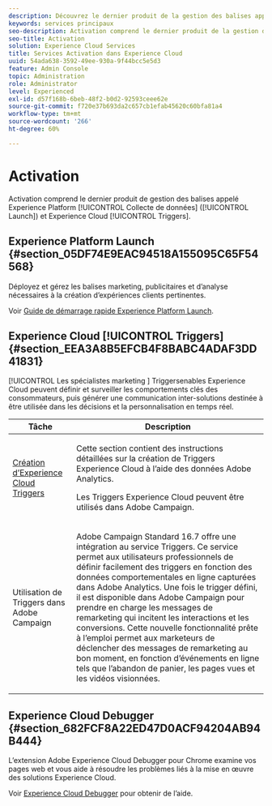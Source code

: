 ```yaml
---
description: Découvrez le dernier produit de la gestion des balises appelé Experience Platform Launch.
keywords: services principaux
seo-description: Activation comprend le dernier produit de la gestion des balises appelé Experience Platform Launch. Dynamic Tag Management et Triggers.
seo-title: Activation
solution: Experience Cloud Services
title: Services Activation dans Experience Cloud
uuid: 54ada638-3592-49ee-930a-9f44bcc5e5d3
feature: Admin Console
topic: Administration
role: Administrator
level: Experienced
exl-id: d57f168b-6beb-48f2-b0d2-92593ceee62e
source-git-commit: f720e37b693da2c657cb1efab45620c60bfa81a4
workflow-type: tm+mt
source-wordcount: '266'
ht-degree: 60%

---
```


# Activation

Activation comprend le dernier produit de gestion des balises appelé Experience Platform [!UICONTROL Collecte de données] ([!UICONTROL Launch]) et Experience Cloud [!UICONTROL Triggers].

## Experience Platform Launch {#section_05DF74E9EAC94518A155095C65F54568}

Déployez et gérez les balises marketing, publicitaires et d’analyse nécessaires à la création d’expériences clients pertinentes.

Voir [Guide de démarrage rapide Experience Platform Launch](https://experienceleague.adobe.com/docs/launch/using/get-started/quick-start.html?lang=en).

<!-- ## Dynamic Tag Management {#section_C7E000EEF3E6459FB4B6D4A8960DD8F0}

To launch Dynamic Tag Management, click **[!UICONTROL Activation]** and send a request to the Adobe provisioning team. You should receive your login credentials within one to two business days. 

<table id="table_3241FF7CA0B242BFAFC68362A62AA0C7"> 
 <thead> 
  <tr> 
   <th colname="col1" class="entry"> Task </th> 
   <th colname="col2" class="entry"> Description </th> 
  </tr> 
 </thead>
 <tbody> 
  <tr> 
   <td colname="col1"> <p> <a href="https://docs.adobe.com/content/help/en/dtm/using/tools/analytics-dtm.html" format="html" scope="external"> Deploy Adobe Analytics </a> </p> </td> 
   <td colname="col2"> <p> Step-by-step instructions to add Adobe Analytics using Adobe Dynamic Tag Management </p> </td> 
  </tr> 
  <tr> 
   <td colname="col1"> <p> <a href="https://docs.adobe.com/content/help/en/id-service/using/implementation-guides/implementation-guides.html" format="html" scope="external"> Implementation Guides for Experience Cloud ID Service </a> </p> </td> 
   <td colname="col2"> <p>The Experience Cloud ID Service enables core functionality across Experience Cloud solutions (including Customer Attributes, audience sharing, and triggers). Adobe strongly recommends implementing the ID service and take advantage of these features. </p> </td> 
  </tr> 
  <tr> 
   <td colname="col1"> <p> <a href="https://docs.adobe.com/content/help/en/dtm/using/dtm-home.html" format="https" scope="external"> Dynamic Tag Management Product Documentation </a> </p> </td> 
   <td colname="col2"> <p>Learn more about deploying Experience Cloud solutions with Dynamic Tag Management. </p> </td>
  </tr> 
 </tbody> 
</table>

If you want help implementing dynamic tag management we encourage you to contact your Account Manager for information on Adobe Global Services offerings, or implementation partner offerings. Please also feel free to contact us at [@AdobeExpCare](https://twitter.com/AdobeExpCare) with hashtag #DTM. -->

## Experience Cloud [!UICONTROL Triggers] {#section_EEA3A8B5EFCB4F8BABC4ADAF3DD41831}

[!UICONTROL Les spécialistes marketing ] Triggersenables Experience Cloud peuvent définir et surveiller les comportements clés des consommateurs, puis générer une communication inter-solutions destinée à être utilisée dans les décisions et la personnalisation en temps réel.

<table id="table_AF6842470172429EA97C9B02163BD0C3"> 
 <thead> 
  <tr> 
   <th colname="col1" class="entry"> Tâche </th>
   <th colname="col2" class="entry"> Description </th>
  </tr> 
 </thead>
 <tbody> 
  <tr> 
   <td colname="col1"> <p> <a href="../activation/triggers.md#concept_887B30241B3E4DB0A2553B2996E2D4FB" format="dita" scope="local"> Création d’Experience Cloud Triggers </a> </p> </td> 
   <td colname="col2"> <p> Cette section contient des instructions détaillées sur la création de Triggers Experience Cloud à l’aide des données Adobe Analytics. </p> <p>Les Triggers Experience Cloud peuvent être utilisés dans Adobe Campaign. </p> </td>
  </tr>
  <tr> 
   <td colname="col1"> <p>Utilisation de Triggers dans Adobe Campaign </p> </td> 
   <td colname="col2"> <p> Adobe Campaign Standard 16.7 offre une intégration au service Triggers. Ce service permet aux utilisateurs professionnels de définir facilement des triggers en fonction des données comportementales en ligne capturées dans Adobe Analytics. Une fois le trigger défini, il est disponible dans Adobe Campaign pour prendre en charge les messages de remarketing qui incitent les interactions et les conversions. Cette nouvelle fonctionnalité prête à l’emploi permet aux marketeurs de déclencher des messages de remarketing au bon moment, en fonction d’événements en ligne tels que l’abandon de panier, les pages vues et les vidéos visionnées. </p> </td>
  </tr>
 </tbody>
</table>


## Experience Cloud Debugger {#section_682FCF8A22ED47D0ACF94204AB94B444}

L’extension Adobe Experience Cloud Debugger pour Chrome examine vos pages web et vous aide à résoudre les problèmes liés à la mise en œuvre des solutions Experience Cloud.

Voir [Experience Cloud Debugger](https://experienceleague.adobe.com/docs/debugger/using/experience-cloud-debugger.html?lang=fr) pour obtenir de l’aide.
